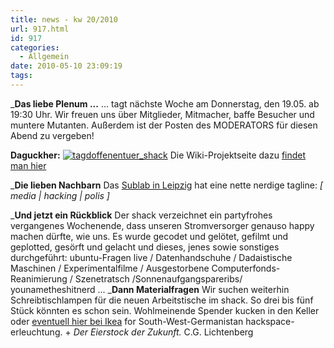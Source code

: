 ```yaml
---
title: news - kw 20/2010
url: 917.html
id: 917
categories:
  - Allgemein
date: 2010-05-10 23:09:19
tags:
---
```


_**Das liebe Plenum ...**
... tagt nächste Woche am Donnerstag, den 19.05\. ab 19:30 Uhr.
Wir freuen uns über Mitglieder, Mitmacher, baffe Besucher und muntere Mutanten.
Außerdem ist der Posten des MODERATORS für diesen Abend zu vergeben!

**Daguckher:**
[![](https://blog.shackspace.de/wp-content/uploads/2010/05/tagdoffenentuer_shack.png "tagdoffenentuer_shack")](https://blog.shackspace.de/?p=830)
Die Wiki-Projektseite dazu [findet man hier](https://blog.shackspace.de/wiki/doku.php?id=tag_der_offenen_tuer)

_**Die lieben Nachbarn**
Das [Sublab in Leipzig](https://sublab.org/start?do=index) hat eine nette nerdige tagline:
_[ media | hacking | polis ]_

_**Und jetzt ein Rückblick**
Der shack verzeichnet ein partyfrohes vergangenes Wochenende, dass unseren Stromversorger genauso happy machen dürfte, wie uns. Es wurde gecodet und gelötet, gefilmt und geplotted, gesörft und gelacht und dieses, jenes sowie sonstiges durchgeführt:
ubuntu-Fragen live / Datenhandschuhe / Dadaistische Maschinen / Experimentalfilme / Ausgestorbene Computerfonds-Reanimierung / Szenetratsch /Sonnenaufgangspareribs/ younametheshitnerd ...
_**Dann Materialfragen**
Wir suchen weiterhin Schreibtischlampen für die neuen Arbeitstische im shack. So drei bis fünf Stück könnten es schon sein. Wohlmeinende Spender kucken in den Keller oder [eventuell hier bei Ikea](http://www.ikea.com/de/de/catalog/products/00146776) for South-West-Germanistan hackspace-erleuchtung.
+
_Der Eierstock der Zukunft._
C.G. Lichtenberg